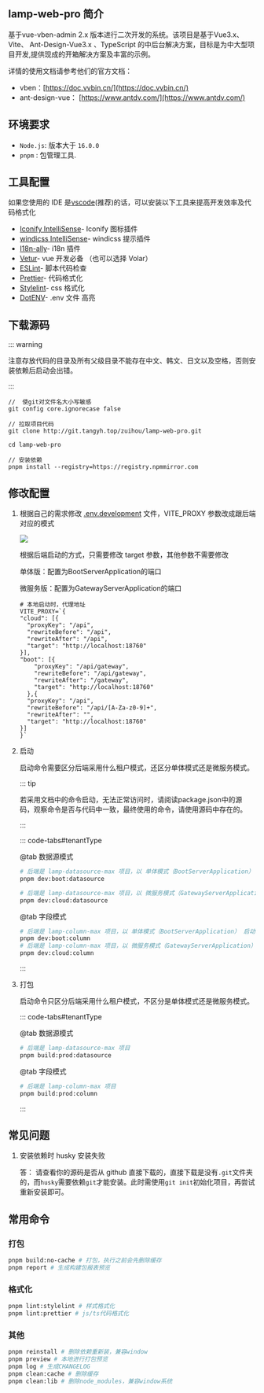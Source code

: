<!-- #region common -->

## lamp-web-pro 简介

基于vue-vben-admin 2.x 版本进行二次开发的系统。该项目是基于Vue3.x、Vite、 Ant-Design-Vue3.x 、TypeScript 的中后台解决方案，目标是为中大型项目开发,提供现成的开箱解决方案及丰富的示例。  

详情的使用文档请参考他们的官方文档：

- vben：[https://doc.vvbin.cn/](https://doc.vvbin.cn/)
- ant-design-vue： [https://www.antdv.com/](https://www.antdv.com/)

## 环境要求

- `Node.js`:  版本大于 `16.0.0`
- `pnpm` :  包管理工具.

## 工具配置

如果您使用的 IDE 是[vscode](https://code.visualstudio.com/)(推荐)的话，可以安装以下工具来提高开发效率及代码格式化

* [Iconify IntelliSense](https://marketplace.visualstudio.com/items?itemName=antfu.iconify)\- Iconify 图标插件
* [windicss IntelliSense](https://marketplace.visualstudio.com/items?itemName=voorjaar.windicss-intellisense)\- windicss 提示插件
* [I18n-ally](https://marketplace.visualstudio.com/items?itemName=Lokalise.i18n-ally)\- i18n 插件
* [Vetur](https://marketplace.visualstudio.com/items?itemName=octref.vetur)\- vue 开发必备 （也可以选择 Volar）
* [ESLint](https://marketplace.visualstudio.com/items?itemName=dbaeumer.vscode-eslint)\- 脚本代码检查
* [Prettier](https://marketplace.visualstudio.com/items?itemName=esbenp.prettier-vscode)\- 代码格式化
* [Stylelint](https://marketplace.visualstudio.com/items?itemName=stylelint.vscode-stylelint)\- css 格式化
* [DotENV](https://marketplace.visualstudio.com/items?itemName=mikestead.dotenv)\- .env 文件 高亮

## 下载源码

::: warning

注意存放代码的目录及所有父级目录不能存在中文、韩文、日文以及空格，否则安装依赖后启动会出错。

:::

```shell
//  使git对文件名大小写敏感
git config core.ignorecase false

// 拉取项目代码
git clone http://git.tangyh.top/zuihou/lamp-web-pro.git

cd lamp-web-pro 

// 安装依赖
pnpm install --registry=https://registry.npmmirror.com
```

<!-- #endregion common -->

## 修改配置

1. 根据自己的需求修改 [.env.development](http://git.tangyh.top/zuihou/lamp-web-pro/blob/5.x/.env.development) 文件，VITE_PROXY 参数改成跟后端对应的模式

   ![](/images/start/后端启动方式.png)

   根据后端启动的方式，只需要修改 target 参数，其他参数不需要修改

   单体版：配置为BootServerApplication的端口

   微服务版：配置为GatewayServerApplication的端口

   ```properties{7,13,18}
   # 本地启动时，代理地址
   VITE_PROXY=`{
   "cloud": [{
     "proxyKey": "/api",
     "rewriteBefore": "/api",
     "rewriteAfter": "/api",
     "target": "http://localhost:18760"
   }],
   "boot": [{
       "proxyKey": "/api/gateway",
       "rewriteBefore": "/api/gateway",
       "rewriteAfter": "/gateway",
       "target": "http://localhost:18760"
     },{
     "proxyKey": "/api",
     "rewriteBefore": "/api/[A-Za-z0-9]+",
     "rewriteAfter": "",
     "target": "http://localhost:18760"
   }]
   }`
   ```

   

2. 启动

   启动命令需要区分后端采用什么租户模式，还区分单体模式还是微服务模式。

   ::: tip

   若采用文档中的命令启动，无法正常访问时，请阅读package.json中的源码，观察命令是否与代码中一致，最终使用的命令，请使用源码中存在的。

   :::

   ::: code-tabs#tenantType

   @tab 数据源模式

   ```bash
   # 后端是 lamp-datasource-max 项目，以 单体模式（BootServerApplication） 启动
   pnpm dev:boot:datasource
   
   # 后端是 lamp-datasource-max 项目，以 微服务模式（GatewayServerApplication） 启动
   pnpm dev:cloud:datasource
   ```

   @tab 字段模式

   ```bash
   # 后端是 lamp-column-max 项目，以 单体模式（BootServerApplication） 启动
   pnpm dev:boot:column
   # 后端是 lamp-column-max 项目，以 微服务模式（GatewayServerApplication） 启动
   pnpm dev:cloud:column
   ```

   :::

3. 打包

   启动命令只区分后端采用什么租户模式，不区分是单体模式还是微服务模式。

   ::: code-tabs#tenantType

   @tab 数据源模式

   ```bash
   # 后端是 lamp-datasource-max 项目
   pnpm build:prod:datasource	
   ```

   @tab 字段模式

   ```bash
   # 后端是 lamp-column-max 项目
   pnpm build:prod:column
   ```

   :::



## 常见问题

1. 安装依赖时 husky 安装失败

   答： 请查看你的源码是否从 github 直接下载的，直接下载是没有`.git`文件夹的，而`husky`需要依赖`git`才能安装。此时需使用`git init`初始化项目，再尝试重新安装即可。



## 常用命令

### 打包

```bash
pnpm build:no-cache # 打包，执行之前会先删除缓存
pnpm report # 生成构建包报表预览
```

### 格式化

```bash
pnpm lint:stylelint # 样式格式化
pnpm lint:prettier # js/ts代码格式化
```

### 其他

```bash
pnpm reinstall # 删除依赖重新装，兼容window
pnpm preview # 本地进行打包预览
pnpm log # 生成CHANGELOG
pnpm clean:cache # 删除缓存
pnpm clean:lib # 删除node_modules，兼容window系统
```
